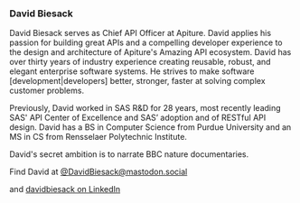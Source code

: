 ### David Biesack

David Biesack serves as Chief API Officer at Apiture. David applies his passion for building great APIs and a compelling developer experience to the design and architecture of Apiture's Amazing API ecosystem. David has over thirty years of industry experience creating reusable, robust, and elegant enterprise software systems. He strives to make software [development|developers] better, stronger, faster at solving complex customer problems.  


Previously, David worked in SAS R&D for 28 years, most recently leading SAS' API Center of Excellence and SAS’ adoption and of RESTful API design. David has a BS in Computer Science from Purdue University and an MS in CS from Rensselaer Polytechnic Institute. 

David's secret ambition is to narrate BBC nature documentaries. 

Find David at [@DavidBiesack@mastodon.social](https://mastodon.social/@DavidBiesack)
<!--
Special tag for Mastadon to mark this profile as verified:
<a rel="me" href="https://mastodon.social/@DavidBiesack">Mastodon</a>
-->
and [davidbiesack on LinkedIn](https://www.linkedin.com/in/davidbiesack/)
